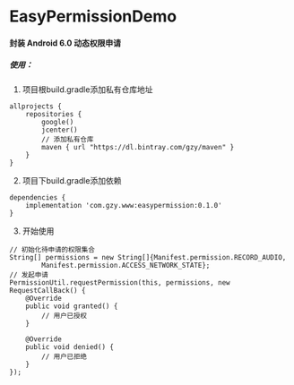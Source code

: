 # EasyPermissionDemo
#### 封装 Android 6.0 动态权限申请

##### 使用：
1. 项目根build.gradle添加私有仓库地址
```
allprojects {
    repositories {
        google()
        jcenter()
        // 添加私有仓库
        maven { url "https://dl.bintray.com/gzy/maven" }
    }
}
```
2. 项目下build.gradle添加依赖
```
dependencies {
    implementation 'com.gzy.www:easypermission:0.1.0'
}
```
3. 开始使用
```
// 初始化待申请的权限集合
String[] permissions = new String[]{Manifest.permission.RECORD_AUDIO,
        Manifest.permission.ACCESS_NETWORK_STATE};
// 发起申请
PermissionUtil.requestPermission(this, permissions, new RequestCallBack() {
    @Override
    public void granted() {
        // 用户已授权
    }

    @Override
    public void denied() {
        // 用户已拒绝
    }
});

```
